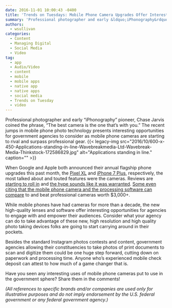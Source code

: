 ```yaml
---
date: 2016-11-01 10:00:43 -0400
title: 'Trends on Tuesdays: Mobile Phone Camera Upgrades Offer Interesting Opportunities for Government Agencies'
summary: 'Professional photographer and early &ldquo;iPhonography&rdquo; pioneer, Chase Jarvis coined the phrase, &ldquo;The best camera is the one that&#8217;s with you.&rdquo; The recent jumps in mobile phone photo technology presents interesting opportunities for government agencies to consider as mobile phone cameras are starting to rival and surpass professional gear. When Google and Apple both announced their'
authors:
  - wsullivan
categories:
  - Content
  - Managing Digital
  - Social Media
  - Video
tag:
  - app
  - Audio/Video
  - content
  - mobile
  - mobile apps
  - native app
  - native apps
  - social media
  - Trends on Tuesday
  - video
---
```


Professional photographer and early “iPhonography” pioneer, Chase Jarvis coined the phrase, “The best camera is the one that&#8217;s with you.” The recent jumps in mobile phone photo technology presents interesting opportunities for government agencies to consider as mobile phone cameras are starting to rival and surpass professional gear. {{< legacy-img src="2016/10/600-x-450-Applications-standing-in-line-Wavebreakmedia-Ltd-Wavebreak-Media-Thinkstock-172586829.jpg" alt="Applications standing in line." caption="" >}} 

When Google and Apple both announced their annual flagship phone upgrades this past month, the </span>[<span style="font-weight: 400">Pixel XL</span>](https://store.google.com/product/pixel_phone) <span style="font-weight: 400">and </span>[<span style="font-weight: 400">iPhone 7 Plus</span>](http://www.apple.com/shop/buy-iphone/iphone-7)<span style="font-weight: 400">, respectively, the most talked about and touted features were the cameras. Reviews are </span>[<span style="font-weight: 400">starting to roll in</span>](http://www.theverge.com/circuitbreaker/2016/10/29/13466786/google-pixel-photo-better-than-iphone) <span style="font-weight: 400">and </span>[<span style="font-weight: 400">the hype sounds like it was warranted</span>](http://petapixel.com/2016/09/26/iphone-7-plus-camera-review-iphone-jpeg-vs-iphone-raw-vs-sony-a7r-ii/)<span style="font-weight: 400">. </span>[<span style="font-weight: 400">Some even citing that the mobile phone camera and the processing software can compare</span>](http://prolost.com/blog/deptheffect) <span style="font-weight: 400">to and beat professional cameras worth $3,000+.</p> 

<p>
  While mobile phones have had cameras for more than a decade, the new high-quality lenses and software offer interesting opportunities for agencies to engage with and empower their audiences. Consider what your agency can do to take advantage of these new, high resolution and high quality photo taking devices folks are going to start carrying around in their pockets.
</p>

<p>
  Besides the standard Instagram photos contests and content, government agencies allowing their constituencies to take photos of print documents to scan and digitize them could be one huge step forward, cutting down on paperwork and processing time. Anyone who’s experienced mobile check deposit can attest to how much of a game changer that is.
</p>

<p>
  Have you seen any interesting uses of mobile phone cameras put to use in the government sphere? Share them in the comments!
</p>

<p>
   
</p>

<p>
  <i>(All references to specific brands and/or companies are used only for illustrative purposes and do not imply endorsement by the U.S. federal government or any federal government agency.)</i>
</p>